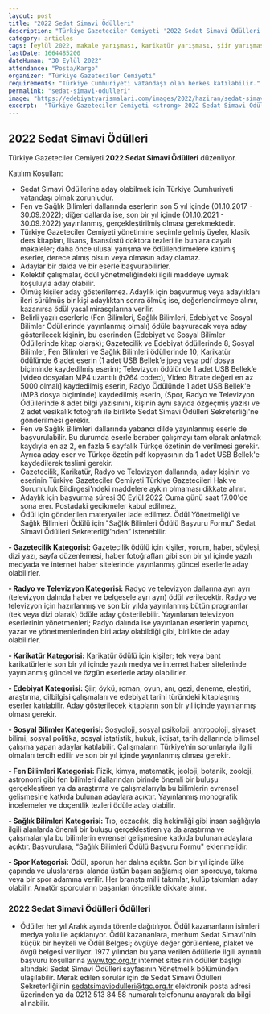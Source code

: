 ```yaml
---
layout: post
title: "2022 Sedat Simavi Ödülleri"
description: "Türkiye Gazeteciler Cemiyeti '2022 Sedat Simavi Ödülleri' düzenliyor."
category: articles
tags: [eylül 2022, makale yarışması, karikatür yarışması, şiir yarışması, hikaye yarışması, genel]
lastDate: 1664485200
dateHuman: "30 Eylül 2022"
attendance: "Posta/Kargo"
organizer: "Türkiye Gazeteciler Cemiyeti"
requirements: "Türkiye Cumhuriyeti vatandaşı olan herkes katılabilir."
permalink: "sedat-simavi-odulleri"
image: "https://edebiyatyarismalari.com/images/2022/haziran/sedat-simavi-odulleri.jpg"
excerpt:  "Türkiye Gazeteciler Cemiyeti <strong> 2022 Sedat Simavi Ödülleri </strong> düzenliyor."
---
```


## 2022 Sedat Simavi Ödülleri
Türkiye Gazeteciler Cemiyeti **2022 Sedat Simavi Ödülleri** düzenliyor.

Katılım Koşulları:
- Sedat Simavi Ödüllerine aday olabilmek için Türkiye Cumhuriyeti vatandaşı olmak zorunludur.
- Fen ve Sağlık Bilimleri dallarında eserlerin son 5 yıl içinde (01.10.2017 - 30.09.2022); diğer dallarda ise, son bir yıl içinde (01.10.2021 - 30.09.2022) yayınlanmış, gerçekleştirilmiş olması gerekmektedir.
- Türkiye Gazeteciler Cemiyeti yönetimine seçimle gelmiş üyeler, klasik ders kitapları, lisans, lisansüstü doktora tezleri ile bunlara dayalı makaleler; daha önce ulusal yarışma ve ödüllendirmelere katılmış eserler, derece almış olsun veya olmasın aday olamaz.
- Adaylar bir dalda ve bir eserle başvurabilirler.
- Kolektif çalışmalar, ödül yönetmeliğindeki ilgili maddeye uymak koşuluyla aday olabilir.
- Ölmüş kişiler aday gösterilemez. Adaylık için başvurmuş veya adaylıkları ileri sürülmüş bir kişi adaylıktan sonra ölmüş ise, değerlendirmeye alınır, kazanırsa ödül yasal mirasçılarına verilir.
- Belirli yazılı eserlerle (Fen Bilimleri, Sağlık Bilimleri, Edebiyat ve Sosyal Bilimler Ödüllerinde yayınlanmış olmalı) ödüle başvuracak veya aday gösterilecek kişinin, bu eserinden (Edebiyat ve Sosyal Bilimler Ödüllerinde kitap olarak); Gazetecilik ve Edebiyat ödüllerinde 8, Sosyal Bilimler, Fen Bilimleri ve Sağlık Bilimleri ödüllerinde 10; Karikatür ödülünde 6 adet eserin (1 adet USB Bellek’e jpeg veya pdf dosya biçiminde kaydedilmiş eserin); Televizyon ödülünde 1 adet USB Bellek’e [video dosyaları MP4 uzantılı (h264 codec), Video Bitrate değeri en az 5000 olmalı] kaydedilmiş eserin, Radyo Ödülünde 1 adet USB Bellek'e (MP3
dosya biçiminde) kaydedilmiş eserin, (Spor, Radyo ve Televizyon Ödüllerinde 8 adet bilgi yazısının), kişinin aynı sayıda özgeçmiş yazısı ve 2 adet vesikalık fotoğrafı ile birlikte Sedat Simavi Ödülleri Sekreterliği'ne gönderilmesi gerekir.
- Fen ve Sağlık Bilimleri dallarında yabancı dilde yayınlanmış eserle de başvurulabilir. Bu durumda eserle beraber çalışmayı tam olarak anlatmak kaydıyla en az 2, en fazla 5 sayfalık Türkçe özetinin de verilmesi gerekir. Ayrıca aday eser ve Türkçe özetin pdf kopyasının da 1 adet USB Bellek'e kaydedilerek teslimi gerekir.
- Gazetecilik, Karikatür, Radyo ve Televizyon dallarında, aday kişinin ve eserinin Türkiye Gazeteciler Cemiyeti Türkiye Gazetecileri Hak ve Sorumluluk Bildirgesi'ndeki maddelere aykırı olmaması dikkate alınır.
- Adaylık için başvurma süresi 30 Eylül 2022 Cuma günü saat 17.00'de sona erer. Postadaki gecikmeler kabul edilmez.
- Ödül için gönderilen materyaller iade edilmez. Ödül Yönetmeliği ve Sağlık Bilimleri Ödülü için "Sağlık Bilimleri Ödülü Başvuru Formu" Sedat Simavi Ödülleri Sekreterliği’nden” istenebilir.


**- Gazetecilik Kategorisi:**
Gazetecilik ödülü için kişiler, yorum, haber, söyleşi, dizi yazı, sayfa düzenlemesi, haber fotoğrafları gibi
son bir yıl içinde yazılı medyada ve internet haber sitelerinde yayınlanmış güncel eserlerle aday olabilirler.

**- Radyo ve Televizyon Kategorisi:** 
Radyo ve televizyon dallarına ayrı ayrı (televizyon dalında haber ve belgesele ayrı ayrı) ödül verilecektir. Radyo ve televizyon için hazırlanmış ve son bir yılda yayınlanmış bütün programlar (tek veya dizi olarak) ödüle aday gösterilebilir. Yayınlanan televizyon eserlerinin yönetmenleri; Radyo dalında ise yayınlanan eserlerin yapımcı, yazar ve yönetmenlerinden biri aday olabildiği gibi, birlikte de aday olabilirler.

**- Karikatür Kategorisi:**
Karikatür ödülü için kişiler; tek veya bant karikatürlerle son bir yıl içinde yazılı medya ve internet haber sitelerinde yayınlanmış güncel ve özgün eserlerle aday olabilirler. 

**- Edebiyat Kategorisi:**
Şiir, öykü, roman, oyun, anı, gezi, deneme, eleştiri, araştırma, dilbilgisi çalışmaları ve edebiyat tarihi türündeki kitaplaşmış eserler katılabilir. Aday gösterilecek kitapların son bir yıl içinde yayınlanmış olması gerekir.

**- Sosyal Bilimler Kategorisi:** 
Sosyoloji, sosyal psikoloji, antropoloji, siyaset bilimi, sosyal politika, sosyal istatistik, hukuk, iktisat, tarih dallarında bilimsel çalışma yapan adaylar katılabilir. Çalışmaların Türkiye’nin sorunlarıyla ilgili olmaları tercih edilir ve son bir yıl içinde yayınlanmış olması gerekir.

**- Fen Bilimleri Kategorisi:**
Fizik, kimya, matematik, jeoloji, botanik, zooloji, astronomi gibi fen bilimleri dallarından birinde önemli bir buluşu gerçekleştiren ya da araştırma ve çalışmalarıyla bu bilimlerin evrensel gelişmesine katkıda bulunan adaylara açıktır. Yayınlanmış monografik incelemeler ve doçentlik tezleri ödüle aday olabilir.

**- Sağlık Bilimleri Kategorisi:**
Tıp, eczacılık, diş hekimliği gibi insan sağlığıyla ilgili alanlarda önemli bir buluşu gerçekleştiren ya da araştırma ve çalışmalarıyla bu bilimlerin evrensel gelişmesine katkıda bulunan adaylara açıktır. Başvurulara, “Sağlık Bilimleri Ödülü Başvuru Formu" eklenmelidir.

**- Spor Kategorisi:**
Ödül, sporun her dalına açıktır. Son bir yıl içinde ülke çapında ve uluslararası alanda üstün başarı sağlamış olan sporcuya, takıma veya bir spor adamına verilir. Her branşta milli takımlar, kulüp takımları aday olabilir.
Amatör sporcuların başarıları öncelikle dikkate alınır. 


### 2022 Sedat Simavi Ödülleri Ödülleri
- Ödüller her yıl Aralık ayında törenle dağıtılıyor. Ödül kazananların isimleri medya yolu ile açıklanıyor. Ödül kazananlara, merhum Sedat Simavi'nin küçük bir heykeli ve Ödül Belgesi; övgüye değer görülenlere, plaket ve övgü belgesi veriliyor. 1977 yılından bu yana verilen ödüllerle ilgili ayrıntılı başvuru koşullarına www.tgc.org.tr  internet sitesinin ödüller başlığı altındaki Sedat Simavi Ödülleri sayfasının Yönetmelik bölümünden ulaşılabilir. Merak edilen sorular için de Sedat Simavi Ödülleri Sekreterliği’nin sedatsimaviodulleri@tgc.org.tr  elektronik posta adresi üzerinden ya da 0212 513 84 58 numaralı telefonunu arayarak da bilgi alınabilir.